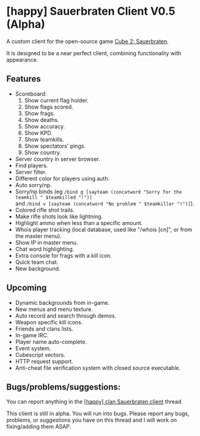 # [happy] Sauerbraten Client V0.5 (Alpha)

A custom client for the open-source game [Cube 2: Sauerbraten](http://sauerbraten.org/).

It is designed to be a near perfect client, combining functionality with appearance.

## Features

- Scoreboard:
	1. Show current flag holder.
	2. Show flags scored.
	3. Show frags.
	4. Show deaths.
	5. Show accuracy.
	6. Show KPD.
	7. Show teamkills.
	8. Show spectators' pings.
	9. Show country.
- Server country in server browser.
- Find players.
- Server filter.
- Different color for players using auth.
- Auto sorry/np.
- Sorry/np binds (eg
		```
		/bind g [sayteam (concatword "Sorry for the teamkill " $teamkilled "!")]
		```		
		and
		```
		/bind v [sayteam (concatword "No problem " $teamkiller "!")]
		```).
- Colored rifle shot trails.
- Make rifle shots look like lightning.
- Highlight ammo when less than a specific amount.
- Whois player tracking (local database, used like "/whois [cn]", or from the master menu).
- Show IP in master menu.
- Chat word highlighting.
- Extra console for frags with a kill icon.
- Quick team chat.
- New background.

## Upcoming

- Dynamic backgrounds from in-game.
- New menus and menu texture.
- Auto record and search through demos.
- Weapon specific kill icons.
- Friends and clans lists.
- In-game IRC.
- Player name auto-complete.
- Event system.
- Cubescript vectors.
- HTTP request support.
- Anti-cheat file verification system with closed source executable.


## Bugs/problems/suggestions:

You can report anything in the [[happy] clan Sauerbraten client](http://happysauerclan.webs.com/apps/forums/topics/show/12939770-happy-clan-sauerbraten-client) thread.

This client is still in alpha. You will run into bugs. Please report any bugs, problems, or suggestions you have on this thread and I will work on fixing/adding them ASAP.
